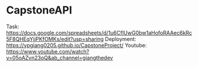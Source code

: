 # CapstoneAPI
Task: https://docs.google.com/spreadsheets/d/1u6CflUwG0bw1aHofoRAAec6kRc5F8QHEqYjjPKfOMKs/edit?usp=sharing
Deployment: https://vpgiang0205.github.io/CapstoneProject/
Youtube: https://www.youtube.com/watch?v=05oAZvn23oQ&ab_channel=giangthedev
